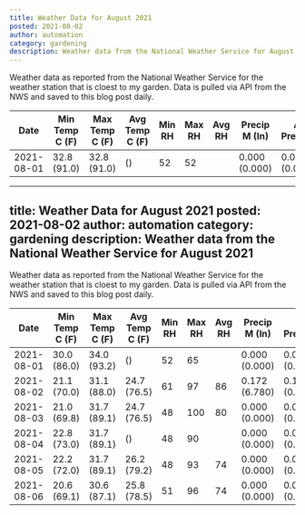 ```yaml
---
title: Weather Data for August 2021
posted: 2021-08-02
author: automation
category: gardening
description: Weather data from the National Weather Service for August 2021
---
```


Weather data as reported from the National Weather Service for the weather station 
that is cloest to my garden. Data is pulled via API from the NWS and saved to this 
blog post daily.

|Date|Min Temp C (F)|Max Temp C (F)|Avg Temp C (F)|Min RH|Max RH|Avg RH|Precip M (In)|Avg Precip/Hr|
|---|---|---|---|---|---|---|---|---|
|2021-08-01|32.8 (91.0)|32.8 (91.0)| ()|52|52||0.000 (0.000)|0.000 (0.000)|
---
title: Weather Data for August 2021
posted: 2021-08-02
author: automation
category: gardening
description: Weather data from the National Weather Service for August 2021
---

Weather data as reported from the National Weather Service for the weather station 
that is cloest to my garden. Data is pulled via API from the NWS and saved to this 
blog post daily.

|Date|Min Temp C (F)|Max Temp C (F)|Avg Temp C (F)|Min RH|Max RH|Avg RH|Precip M (In)|Avg Precip/Hr|
|---|---|---|---|---|---|---|---|---|
|2021-08-01|30.0 (86.0)|34.0 (93.2)| ()|52|65||0.000 (0.000)|0.000 (0.000)|
|2021-08-02|21.1 (70.0)|31.1 (88.0)|24.7 (76.5)|61|97|86|0.172 (6.780)|0.194 (0.194)|
|2021-08-03|21.0 (69.8)|31.7 (89.1)|24.7 (76.5)|48|100|80|0.000 (0.000)|0.000 (0.000)|
|2021-08-04|22.8 (73.0)|31.7 (89.1)| ()|48|90||0.000 (0.000)|0.000 (0.000)|
|2021-08-05|22.2 (72.0)|31.7 (89.1)|26.2 (79.2)|48|93|74|0.000 (0.000)|0.000 (0.000)|
|2021-08-06|20.6 (69.1)|30.6 (87.1)|25.8 (78.5)|51|96|74|0.000 (0.000)|0.000 (0.000)|
